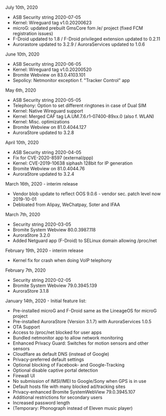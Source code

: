 July 10th, 2020

- ASB Security string 2020-07-05
- Kernel: Wireguard tag v1.0.20200623
- microG: updated prebuilt GmsCore fom /e/ project (fixed FCM registration issues)
- F-Droid updated to 1.8 / F-Droid privileged extension updated to 0.2.11
- Aurorastore updated to 3.2.9 / AuroraServices updated to 1.0.6


June 10th, 2020

- ASB Security string 2020-06-05
- Kernel: Wireguard tag v1.0.20200520
- Bromite Webview on 83.0.4103.101
- Sepolicy: Netmonitor exception f. "Tracker Control" app


May 6th, 2020

- ASB Security string 2020-05-05
- Telephony: Option to set different ringtones in case of Dual SIM
- Kernel: Native Wireguard support
- Kernel: Merged CAF tag LA.UM.7.6.r1-07400-89xx.0 (also f. WLAN)
- Kernel: Misc. optimizations
- Bromite Webview on 81.0.4044.127
- AuroraStore updated to 3.2.8


April 10th, 2020

- ASB Security string 2020-04-05
- Fix for CVE-2020-8597 (external/ppp)
- Kernel: CVE-2019-10638 siphash 128bit for IP generation
- Bromite Webview on 81.0.4044.76
- AuroraStore updated to 3.2.4


March 16th, 2020 - interim release

- Vendor blob update to reflect OOS 9.0.6 - vendor sec. patch level now 2019-10-01
- Debloated from Alipay, WeChatpay, Soter and IFAA


March 7th, 2020

- Security string 2020-03-05
- Bromite System Webview 80.0.3987.118
- AuroraStore 3.2.0
- Added Netguard app (F-Droid) to SELinux domain allowing /proc/net


February 19th, 2020 - interim release

- Kernel fix for crash when doing VoIP telephony


February 7th, 2020

- Security string 2020-02-05
- Bromite System Webview 79.0.3945.139
- AuroraStore 3.1.8


January 14th, 2020 - Initial feature list:

- Pre-installed microG and F-Droid same as the LineageOS for microG project
- Pre-installed AuroraStore (Version 3.1.7) with AuroraServices 1.0.5
- OTA Support
- Access to /proc/net blocked for user apps
- Bundled netmonitor app to allow network monitoring
- Enhanced Privacy Guard: Switches for motion sensors and other sensors
- Cloudflare as default DNS (instead of Google)
- Privacy-preferred default settings
- Optional blocking of Facebook- and Google-Tracking
- Optional disable captive portal detection
- Firewall UI
- No submission of IMSI/IMEI to Google/Sony when GPS is in use
- Default hosts file with many blocked ad/tracking sites
- Privacy-enhanced Bromite SystemWebView 79.0.3945.107
- Additional restrictions for secondary users
- Increased password length
- (Temporary: Phonograph instead of Eleven music player)

